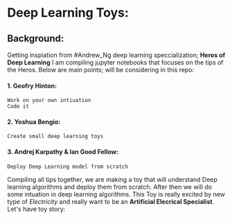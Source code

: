 # Deep Learning Toys:

## Background:
Getting inspiation from #Andrew_Ng deep learning speccialization; **Heros of Deep Learning** I am compiling jupyter notebooks that focuses on the tips of the Heros. Below are main points; will be considering in this repo:

#### 1. Geofry Hinton:
    Work on your own intiuation
    Code it
    
#### 2. Yoshua Bengio:
    Create small deep learning toys
    
#### 3. Andrej Karpathy & Ian Good Fellow: 
    Deploy Deep Learning model from scratch
    
 
Compiling all tips together, we are making a toy that will understand Deep learning algorithms and deploy them from scratch. After then we will do some intuation in deep learning algorithms.  This Toy is really excited by new type of *Electricity* and really want to be an **Artificial Elecrical Specialist**. Let's have toy story:
